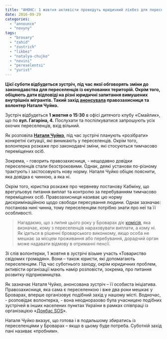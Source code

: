 ```yaml
---
title: "АНОНС: 1 жовтня активісти проведуть юридичний лікбез для переселенців"
date: 2016-09-29
categories: 
  - "announce"
  - "novyny"
tags: 
  - "brovary"
  - "zahid"
  - "zustrich"
  - "likbez"
  - "natalya-chujko"
  - "novini"
  - "pereselentsi"
  - "yurist"
---
```


**Цієї суботи відбудеться зустріч, під час якої обговорять зміни до законодавства для переселенців із окупованих територій. Окрім того, обіцяють дати відповіді на різні юридичні запитання вимушених внутрішніх мігрантів. Такий захід [анонсувала](https://www.facebook.com/groups/brovary.donbass.krym/permalink/1094506207324122/) правозахисниця та волонтер Наталя Чуйко.**

Зустріч відбудеться **1 жовтня о 15:30** в офісі дитячого клубу «Смайлик», що по **вул. Гагаріна, 4.** Послухати та поспілкуватися запрошують усіх охочих переселенців, вхід вільний.

Як розповіла **[Наталя Чуйко](https://humanrights.org.ua/material/pravovij_likbez_dlja_pereselenciv_ta_chinovnikiv)**, під час зустрічі планують «розібрати» конкретні ситуації, які виникають у переселенців. Окрім того, волонтерка розкаже про законодавчі зміни, які стосуються тимчасово переміщених осіб.

Зокрема, - говорить правозахисниця, - нещодавно довідки переселенців стали безстроковими. Однак, деякі установи по-різному трактують і застосовують нову норму. Наталя Чуйко обіцяє пояснити, яка довідка є чинною, а яка ні.

Окрім того, юристка розкаже про червневу постанову Кабміну, що врегульовує питання виплат та контролю за перебуванням тимчасово переміщених осіб. Правозахисниця називає цю норму дискримінаційною щодо свободи пересування людини. Однак зазначає: постанова нині чинна, тому переселенцям потрібно знати про неї та її особливості.

> Нагадаємо, що з липня цього року у Броварах діє [комісія](https://mpz.brovary.org/hto-z-pereselentsiv-maye-otrymuvaty-vyplaty-u-brovarah-teper-vyznachatyme-nova-komisiya/), яка визначає, кому з переселенців нараховувати виплати, а кому ні. Як ідеться в рішенні броварського виконкому, якщо особа не мешкає за місцем проживання або перебування, дорадчий орган може надавати відмову в отриманні пенсії.

Зі слів волонтерки, 1 жовтня в зустрічі візьме участь «Товариство свідомих громадян». Вони – також юристи, які допомагають переселенцям. Під час суботнього заходу, окрім юридичних проблем, активісти організації мають намір розповісти, зокрема, про питання розвитку підприємництва.

Як зазначає Наталя Чуйко, анонсована зустріч – її особиста ініціатива. Правозахисниця, яка сама є переселенкою і вже два роки мешкає у Броварах, вперше організовує подібний захід у нашому місті. Водночас, - розповідає волонтерка, - вона неодноразово була учасницею подібних зустрічей в інших населених пунктах України в рамках співпраці із організацією «[Донбас SOS](http://donbasssos.org/about_uk/)».

Наталя Чуйко вказує, що готова і в подальшому збиратись із переселенцями у Броварах – якщо в цьому буде потреба. Суботній захід пані називає «пробним».
